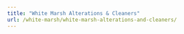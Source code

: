 ```yaml
---
title: "White Marsh Alterations & Cleaners"
url: /white-marsh/white-marsh-alterations-and-cleaners/
---
```

